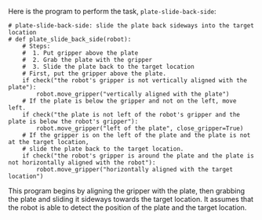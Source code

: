 Here is the program to perform the task, `plate-slide-back-side`:

```
# plate-slide-back-side: slide the plate back sideways into the target location
# def plate_slide_back_side(robot):
    # Steps:
    #  1. Put gripper above the plate
    #  2. Grab the plate with the gripper
    #  3. Slide the plate back to the target location
    # First, put the gripper above the plate.
    if check("the robot's gripper is not vertically aligned with the plate"):
        robot.move_gripper("vertically aligned with the plate")
    # If the plate is below the gripper and not on the left, move left.
    if check("the plate is not left of the robot's gripper and the plate is below the robot's gripper"):
        robot.move_gripper("left of the plate", close_gripper=True)
    # If the gripper is on the left of the plate and the plate is not at the target location,
    # slide the plate back to the target location.
    if check("the robot's gripper is around the plate and the plate is not horizontally aligned with the robot"):
        robot.move_gripper("horizontally aligned with the target location")
```

This program begins by aligning the gripper with the plate, then grabbing the plate and sliding it sideways towards the target location. It assumes that the robot is able to detect the position of the plate and the target location.